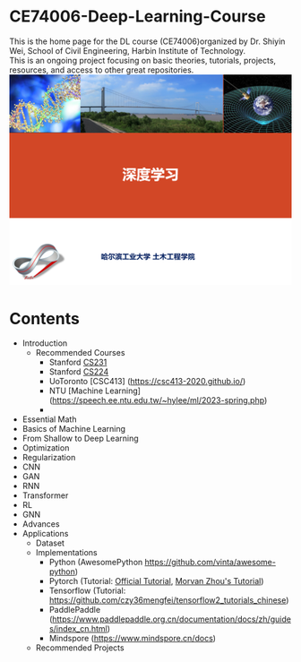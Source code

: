 # CE74006-Deep-Learning-Course
This is the home page for the DL course (CE74006)organized by Dr. Shiyin Wei, School of Civil Engineering, Harbin Institute of Technology.  
This is an ongoing project focusing on basic theories, tutorials, projects, resources, and access to other great repositories. 
![DL cource](https://github.com/silverweihit/CE74006-Deep-Learning-Course/blob/main/Attaches/DL%20course.png)

# Contents
* Introduction
    * Recommended Courses
        * Stanford [CS231](http://cs231n.stanford.edu/)
        * Stanford [CS224](https://cs224d.stanford.edu/)
        * UoToronto [CSC413] (https://csc413-2020.github.io/)
        * NTU [Machine Learning] (https://speech.ee.ntu.edu.tw/~hylee/ml/2023-spring.php)
        * 
* Essential Math
* Basics of Machine Learning
* From Shallow to Deep Learning
* Optimization
* Regularization
* CNN
* GAN
* RNN
* Transformer
* RL
* GNN
* Advances
* Applications
    * Dataset
    * Implementations
        * Python (AwesomePython https://github.com/vinta/awesome-python)
        * Pytorch (Tutorial: [Official Tutorial](https://github.com/pytorch/tutorials),
            [Morvan Zhou's Tutorial](https://github.com/MorvanZhou/PyTorch-Tutorial))
        * Tensorflow (Tutorial: https://github.com/czy36mengfei/tensorflow2_tutorials_chinese)
        * PaddlePaddle (https://www.paddlepaddle.org.cn/documentation/docs/zh/guides/index_cn.html)
        * Mindspore (https://www.mindspore.cn/docs)
    *  Recommended Projects

  
